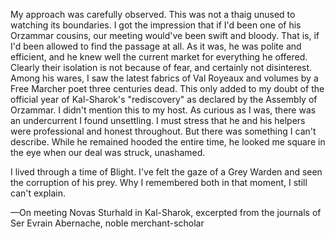 My approach was carefully observed. This was not a thaig unused to watching its boundaries. I got the impression that if I'd been one of his Orzammar cousins, our meeting would've been swift and bloody. That is, if I'd been allowed to find the passage at all. As it was, he was polite and efficient, and he knew well the current market for everything he offered. Clearly their isolation is not because of fear, and certainly not disinterest. Among his wares, I saw the latest fabrics of Val Royeaux and volumes by a Free Marcher poet three centuries dead. This only added to my doubt of the official year of Kal-Sharok's "rediscovery" as declared by the Assembly of Orzammar. I didn't mention this to my host. As curious as I was, there was an undercurrent I found unsettling. I must stress that he and his helpers were professional and honest throughout. But there was something I can't describe. While he remained hooded the entire time, he looked me square in the eye when our deal was struck, unashamed.

I lived through a time of Blight. I've felt the gaze of a Grey Warden and seen the corruption of his prey. Why I remembered both in that moment, I still can't explain.

—On meeting Novas Sturhald in Kal-Sharok, excerpted from the journals of Ser Evrain Abernache, noble merchant-scholar
